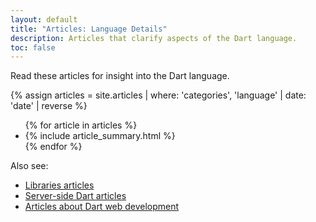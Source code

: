 ```yaml
---
layout: default
title: "Articles: Language Details"
description: Articles that clarify aspects of the Dart language.
toc: false
---
```


Read these articles for insight into the Dart language.

<div class="break-80">
  {% assign articles = site.articles | where: 'categories', 'language' | date: 'date' | reverse %}
  <ul class="nav-list">
    {% for article in articles %}
      <li>{% include article_summary.html %}</li>
    {% endfor %}
  </ul>
</div>

Also see:

* [Libraries articles](/articles/libraries)
* [Server-side Dart articles](/articles/dart-vm)
* [Articles about Dart web development]({{site.webdev}}/articles)

